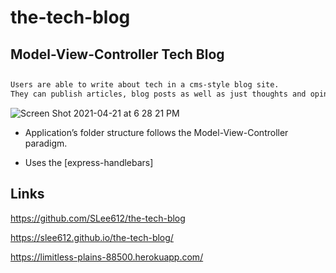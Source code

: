 # the-tech-blog

## Model-View-Controller Tech Blog

##
```md
Users are able to write about tech in a cms-style blog site. 
They can publish articles, blog posts as well as just thoughts and opinions.

```

![Screen Shot 2021-04-21 at 6 28 21 PM](https://user-images.githubusercontent.com/79335372/115634597-8d733600-a2cf-11eb-9adf-305177afd338.png)

* Application’s folder structure follows the Model-View-Controller paradigm.

* Uses the [express-handlebars]



## Links

https://github.com/SLee612/the-tech-blog


https://slee612.github.io/the-tech-blog/


https://limitless-plains-88500.herokuapp.com/
